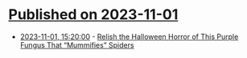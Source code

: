 # [Published on 2023-11-01](index.md)

* [2023-11-01, 15:20:00](https://soylentnews.org/article.pl?sid=23/11/01/1040258&from=rss) - [Relish the Halloween Horror of This Purple Fungus That “Mummifies” Spiders](https://soylentnews.org/article.pl?sid=23/11/01/1040258&from=rss)
